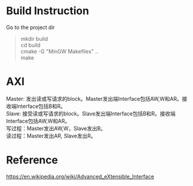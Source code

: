 # Build Instruction
Go to the project dir  
> mkdir build  
> cd build  
> cmake -G "MinGW Makefiles" ..  
> make  
  
# AXI
Master: 发出读或写请求的block。Master发出端Interface包括AW,W和AR。接收端Interface包括B和R。     
Slave: 接受读或写请求的block。Slave发出端Interface包括B和R。接收端Interface包括AW,W和AR。      
写过程：Master发出AW,W，Slave发出B。  
读过程：Master发出AR, Slave发出R。  


# Reference
https://en.wikipedia.org/wiki/Advanced_eXtensible_Interface  